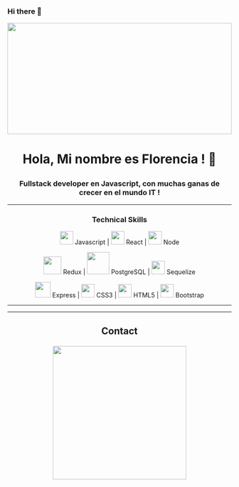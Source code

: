 ### Hi there 👋

<img src='https://d28mt5n9lkji5m.cloudfront.net/i/V1a-4ZoosT.jpg' height='250' width=100%/>

# <P align=center>Hola, Mi nombre es Florencia ! 👋</p>
### <p align=center>Fullstack developer en Javascript, con muchas ganas de crecer en el mundo IT !</p>
---
### <p align=center>Technical Skills</p>

<p align="center">
 <img src='https://user-images.githubusercontent.com/69270095/124473337-92e00880-dd75-11eb-8439-6a8077f457d2.png' width="30vw"/> Javascript | 
 <img src='https://user-images.githubusercontent.com/69270095/124479323-89a66a00-dd7c-11eb-868f-b1b8d3b56e39.png' width="30vw"/> React | 
 <img src='https://user-images.githubusercontent.com/69270095/124943502-ec00a400-dfe2-11eb-94c0-40bd52557ceb.png' width="30vw"/> Node 
</p>

<p align="center">
 <img src='https://user-images.githubusercontent.com/69270095/124944514-bf995780-dfe3-11eb-8d29-2df6d0a44bbb.png' width="40vw"/> Redux | 
 <img src='https://user-images.githubusercontent.com/69270095/124945111-3f272680-dfe4-11eb-8491-dc17abfed829.png' width="50vw"/> PostgreSQL | 
 <img src='https://user-images.githubusercontent.com/69270095/124945575-aa70f880-dfe4-11eb-8ef0-28abbbfc5df9.png' width="30vw"/> Sequelize 
</p>

<p align="center">
 <img src='https://user-images.githubusercontent.com/69270095/124947996-b1990600-dfe6-11eb-8dbe-2ef86afccd38.png' width="35vw"/> Express |
 <img src='https://user-images.githubusercontent.com/69270095/124946896-c4f7a180-dfe5-11eb-9a47-03c1091c5bda.png' width="30vw"/> CSS3 |
 <img src='https://user-images.githubusercontent.com/69270095/124947179-fe301180-dfe5-11eb-8495-338bade70395.png' width="30vw"/> HTML5  |
  <img src='https://www.google.com/url?sa=i&url=https%3A%2F%2Fgetbootstrap.com%2Fdocs%2F4.5%2Fcontent%2Fimages%2F&psig=AOvVaw0zlyllL5k1STjUZzcbkubC&ust=1628011615731000&source=images&cd=vfe&ved=0CAsQjRxqFwoTCLC2j6HukvICFQAAAAAdAAAAABAD' width="30vw"/> Bootstrap  
</p>

---
<!--
## <p align=center> Stats </p>
<p align="center">
<img src='https://github-readme-stats.vercel.app/api?username=Facundo-Vaena&show_icons=true&theme=tokyonight' />
<br></br>
<img src=https://github-readme-stats.vercel.app/api/top-langs/?username=Facundo-Vaena&theme=tokyonight />
</p> -->

---
## <p align=center>Contact</p>
<p align='center'>
<a href='https://www.linkedin.com/in/facundo-vaena/'><img src='https://img.flaticon.com/icons/png/512/174/174857.png?size=1200x630f&pad=10,10,10,10&ext=png&bg=FFFFFFFF' width='300px'/></a>
</p>

<!--
**florenciia/florenciia** is a ✨ _special_ ✨ repository because its `README.md` (this file) appears on your GitHub profile.

Here are some ideas to get you started:

- 🔭 I’m currently working on ...
- 🌱 I’m currently learning ...
- 👯 I’m looking to collaborate on ...
- 🤔 I’m looking for help with ...
- 💬 Ask me about ...
- 📫 How to reach me: ...
- 😄 Pronouns: ...
- ⚡ Fun fact: ...
-->
